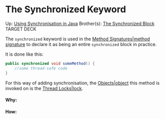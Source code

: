 # The Synchronized Keyword

Up: [Using Synchronisation in Java](using_synchronisation_in_java)
Brother(s): [The Synchronized Block](the_synchronized_block)
TARGET DECK


The `synchronized` keyword is used in the [Method Signatures|method signature](method_signatures|method_signature) to declare it as being an entire `synchronized` block in practice.

It is done like this:

```java
public synchronized void someMethod() {
	//some thread-safe code
}
```

For this way of adding synchronisation, the [Objects|object](objects|object) this method is invoked on is the [Thread Locks|lock](thread_locks|lock).

































#### Why:
#### How:









